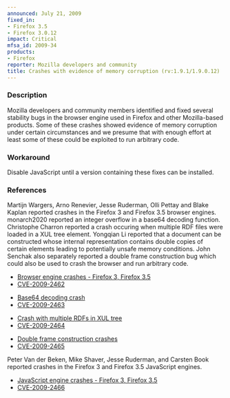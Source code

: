 ```yaml
---
announced: July 21, 2009
fixed_in:
- Firefox 3.5
- Firefox 3.0.12
impact: Critical
mfsa_id: 2009-34
products:
- Firefox
reporter: Mozilla developers and community
title: Crashes with evidence of memory corruption (rv:1.9.1/1.9.0.12)
---
```


<h3>Description</h3>

<p>Mozilla developers and community members identified and fixed
several stability bugs in the browser engine used in Firefox and other
Mozilla-based products. Some of these crashes showed evidence of
memory corruption under certain circumstances and we presume that with
enough effort at least some of these could be exploited to run
arbitrary code.</p>

<h3>Workaround</h3>

<p>Disable JavaScript until a version containing these fixes can be
installed.</p>

<h3>References</h3>

<p>Martijn Wargers, Arno Renevier, Jesse Ruderman, Olli Pettay and
Blake Kaplan reported crashes in the Firefox 3 and Firefox 3.5 browser
engines.  monarch2020 reported an integer overflow in a base64
decoding function.  Christophe Charron reported a crash occuring when
multiple RDF files were loaded in a XUL tree element.  Yongqian Li
reported that a document can be constructed whose internal
representation contains double copies of certain elements leading to
potentially unsafe memory conditions.  John Senchak also separately
reported a double frame construction bug which could also be used to
crash the browser and run arbitrary code.</p>
<ul>
  <li><a href="https://bugzilla.mozilla.org/buglist.cgi?bug_id=461861,413085,466763,472950,463350,442227,472668,468211,491134,445177">Browser
  engine crashes - Firefox 3, Firefox 3.5</a></li>
  <li><a class="ex-ref" href="http://cve.mitre.org/cgi-bin/cvename.cgi?name=CVE-2009-2462">CVE-2009-2462</a></li>
</ul>
<ul>
  <li><a href="https://bugzilla.mozilla.org/show_bug.cgi?id=492779">Base64
  decoding crash</a></li>
  <li><a class="ex-ref" href="http://cve.mitre.org/cgi-bin/cvename.cgi?name=CVE-2009-2463">CVE-2009-2463</a></li>
</ul>
<ul>
  <li><a href="https://bugzilla.mozilla.org/show_bug.cgi?id=441785">Crash
  with multiple RDFs in XUL tree</a></li>
  <li><a class="ex-ref" href="http://cve.mitre.org/cgi-bin/cvename.cgi?name=CVE-2009-2464">CVE-2009-2464</a></li>
</ul>
<ul>
  <li><a href="https://bugzilla.mozilla.org/buglist.cgi?bug_id=489050,482578">Double frame construction crashes</a></li>
  <li><a class="ex-ref" href="http://cve.mitre.org/cgi-bin/cvename.cgi?name=CVE-2009-2465">CVE-2009-2465</a></li>
</ul>

<p>Peter Van der Beken, Mike Shaver, Jesse Ruderman, and
Carsten Book reported crashes in the Firefox 3 and Firefox 3.5
JavaScript engines.</p>
<ul>
  <li><a href="https://bugzilla.mozilla.org/buglist.cgi?bug_id=493281,454704,465980,494445">JavaScript
  engine crashes - Firefox 3, Firefox 3.5</a></li>
  <li><a class="ex-ref" href="http://cve.mitre.org/cgi-bin/cvename.cgi?name=CVE-2009-2466">CVE-2009-2466</a></li>
</ul>



